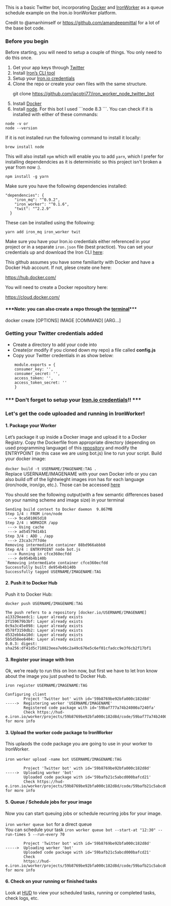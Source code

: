 This is a basic Twitter bot, incorporating <a href="https://docs.docker.com">Docker</a> and <a href="http://dev.iron.io/worker/getting_started/">IronWorker</a> as a queue schedule example on the Iron.io IronWorker platform.

Credit to @amanhimself or  https://github.com/amandeepmittal for a lot of the base bot code.

<h3>Before you begin</h3>

Before starting, you will need to setup a couple of things. You only need to do this once.

<ol>
<li>Get your app keys through <a href="https://apps.twitter.com/">Twitter</a></li>
<li>Install <a href="http://dev.iron.io/worker/cli/">Iron’s CLI tool</a></li>
<li>Setup your <a href="http://dev.iron.io/worker/reference/configuration/">Iron.io credentials</a></li>
<li>Clone the repo or create your own files with the same structure.</li>

git clone https://github.com/jacotri77/iron_worker_node_twitter_bot

<li>Install <a href="https://www.docker.com/get-docker">Docker</a></li>
<li>Install <a href="https://nodejs.org/en/download/package-manager/">node</a>.  For this bot I used ```node 8.3 ```. You can check if it is installed with either of these commands:</li></ol>

``` node
node -v or
node --version
```

If it is not installed run the following command to install it locally:

`brew install node`

This will also install `npm` which will enable you to add `yarn`, which I prefer for installing dependendcies as it is deterministic so this project isn't broken a year from now :).

```node
npm install -g yarn
```

Make sure you have the following dependencies installed:

```
"dependencies": {
    "iron_mq": "^0.9.2",
    "iron_worker": "^0.1.6",
    "twit": "^2.2.9"
  }
  ```

These can be installed using the following:<br />
```node
yarn add iron_mq iron_worker twit
```

Make sure you have your Iron.io credentials either referenced in your project or in a separate `iron.json` file (best practice).  You can set your credentials up and download the Iron CLI <a href="http://dev.iron.io/worker/cli/">here</a>:

This github assumes you have some familiarity with Docker and have a Docker Hub account.  If not, plese create one here:

https://hub.docker.com/

You will need to create a Docker repository here:

https://cloud.docker.com/

<h4>***Note: you can also create a repo through the <a href="https://docs.docker.com/engine/reference/commandline/create/">terminal</a>***</h4>

docker create [OPTIONS] IMAGE [COMMAND] [ARG...]

<h3>Getting your Twitter credentials added</h3>
        <ul>
        <li>Create a directory to add your code into</li>
        <li>Create(or modify if you cloned down my repo) a file called <b>config.js</b></li>
        <li>Copy your Twitter credentials in as show below:</li></ul>


        module.exports = {
        consumer_key: '',  
        consumer_secret: '',
        access_token: '',  
        access_token_secret: ''
        }
        
                  
<h3>*** Don't forget to setup your <a href="http://dev.iron.io/worker/reference/configuration/">Iron.io credentials</a>!! ***</h3>
<h3>Let's get the code uploaded and running in IronWorker!</h3>
<h4>1. Package your Worker</h4>

Let’s package it up inside a Docker image and upload it to a Docker Registry. Copy the Dockerfile from appropriate directory (depending on used programming language) of this <a href="https://github.com/iron-io/dockerworker">repository</a> and modify the ENTRYPOINT (in this case we are using bot.js) line to run your script. Build your docker image:<br><br>
`docker build -t USERNAME/IMAGENAME:TAG .` <br>
Replace USERNAME/IMAGENAME with your own Docker info or you can also build off of the lightwieght images iron has for each language (iron/node, iron/go, etc.).  Those can be accessed <a href="https://github.com/iron-io/dockerworker">here</a>

You should see the following output(with a few semantic differences based on your naming scheme and image size) in your terminal

```
Sending build context to Docker daemon  9.867MB 
Step 1/4 : FROM iron/node
 ---> 9ca501065d18
Step 2/4 : WORKDIR /app
 ---> Using cache
 ---> ad54579d14b1
Step 3/4 : ADD . /app
 ---> 23ca3c7f7d4e
Removing intermediate container 88bd966abbb8
Step 4/4 : ENTRYPOINT node bot.js
 ---> Running in cfce360ecfdd
 ---> de954b4b140b
`Removing intermediate container cfce360ecfdd
Successfully built de954b4b140b
Successfully tagged USERNAME/IMAGENAME:TAG
```

<h4>2. Push it to Docker Hub</h4>

Push it to Docker Hub:

```docker push USERNAME/IMAGENAME:TAG```

```
The push refers to a repository [docker.io/USERNAME/IMAGENAME]
a13329eaedc1: Layer already exists
2f159679b3bf: Layer already exists
0c9a3c45e098: Layer already exists
d578f3150db2: Layer already exists
d532ebb4a10d: Layer already exists
5b5d58ee6404: Layer already exists
0.0.3: digest: sha256:df41d5c718823eea7e06c2a49c676e5c6ef01cfadcc9e3f6cb2f17bf1
```

<h4>3. Register your image with Iron</h4>

Ok, we’re ready to run this on Iron now, but first we have to let Iron know about the image you just pushed to Docker Hub.

```iron register USERNAME/IMAGENAME:TAG```

```
Configuring client
        Project 'Twitter bot' with id='59b8769be92bfa000c182d8d'
----->  Registering worker 'USERNAME/IMAGENAME'
        Registered code package with id='59baf777a74b24000a7240fa'
        Check https://hud-e.iron.io/worker/projects/59b8769be92bfa000c182d8d/code/59baf77a74b24000a7240fa for more info
```
<h4>3. Upload the worker code package to IronWorker</h4>

This uplaods the code package you are going to use in your worker to IronWorker.<br><br>
```iron worker upload -name bot USERNAME/IMAGENAME:TAG```

```Configuring client
        Project 'Twitter bot' with id='59b8769be92bfa000c182d8d'
----->  Uploading worker 'bot'
        Uploaded code package with id='59bafb21c5abcd000bafcd21'
        Check https://hud-e.iron.io/worker/projects/59b8769be92bfa000c182d8d/code/59bafb21c5abcd000bafcd21 for more info
```

<h4>5. Queue / Schedule jobs for your image</h4>

Now you can start queuing jobs or schedule recurring jobs for your image.<br><br>
`iron worker queue bot` for a direct queue<br> You can schedule your task `iron worker queue bot --start-at "12:30" --run-times 5 --run-every 70`

```Configuring client
        Project 'Twitter bot' with id='59b8769be92bfa000c182d8d'
----->  Uploading worker 'bot'
        Uploaded code package with id='59bafb21c5abcd000bafcd21'
        Check
        https://hud-e.iron.io/worker/projects/59b8769be92bfa000c182d8d/code/59bafb21c5abcd000bafcd21 for more info
```

<h4>6. Check on your running or finished tasks</h4>

Look at <a href="https://hud-e.iron.io">HUD</a> to view your scheduled tasks, running or completed tasks, check logs, etc.<br><br>
